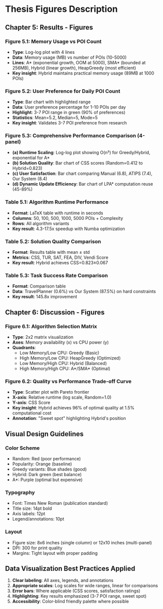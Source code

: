 # Thesis Figures Description

## Chapter 5: Results - Figures

### Figure 5.1: Memory Usage vs POI Count
- **Type**: Log-log plot with 4 lines
- **Data**: Memory usage (MB) vs number of POIs (10-5000)
- **Lines**: A* (exponential growth, OOM at 5000), SMA* (bounded at 256MB), Hybrid (linear growth), HeapGreedy (most efficient)
- **Key insight**: Hybrid maintains practical memory usage (89MB at 1000 POIs)

### Figure 5.2: User Preference for Daily POI Count
- **Type**: Bar chart with highlighted range
- **Data**: User preference percentage for 1-10 POIs per day
- **Highlight**: 3-7 POI range in green (90% of preferences)
- **Statistics**: Mean=5.2, Median=5, Mode=5
- **Key insight**: Validates 3-7 POI preference from research

### Figure 5.3: Comprehensive Performance Comparison (4-panel)
- **(a) Runtime Scaling**: Log-log plot showing O(n²) for Greedy/Hybrid, exponential for A*
- **(b) Solution Quality**: Bar chart of CSS scores (Random=0.412 to Hybrid=0.823)
- **(c) User Satisfaction**: Bar chart comparing Manual (6.8), ATIPS (7.4), Our System (8.4)
- **(d) Dynamic Update Efficiency**: Bar chart of LPA* computation reuse (45-89%)

### Table 5.1: Algorithm Runtime Performance
- **Format**: LaTeX table with runtime in seconds
- **Columns**: 50, 100, 500, 1000, 5000 POIs + Complexity
- **Rows**: All algorithm variants
- **Key result**: 4.3-17.5x speedup with Numba optimization

### Table 5.2: Solution Quality Comparison
- **Format**: Results table with mean ± std
- **Metrics**: CSS, TUR, SAT, FEA, DIV, Vendi Score
- **Key result**: Hybrid achieves CSS=0.823±0.067

### Table 5.3: Task Success Rate Comparison
- **Format**: Comparison table
- **Data**: TravelPlanner (0.6%) vs Our System (87.5%) on hard constraints
- **Key result**: 145.8x improvement

## Chapter 6: Discussion - Figures

### Figure 6.1: Algorithm Selection Matrix
- **Type**: 2x2 matrix visualization
- **Axes**: Memory availability (x) vs CPU power (y)
- **Quadrants**: 
  - Low Memory/Low CPU: Greedy (Basic)
  - High Memory/Low CPU: HeapGreedy (Optimized)
  - Low Memory/High CPU: Hybrid (Balanced)
  - High Memory/High CPU: A*/SMA* (Optimal)

### Figure 6.2: Quality vs Performance Trade-off Curve
- **Type**: Scatter plot with Pareto frontier
- **X-axis**: Relative runtime (log scale, Random=1.0)
- **Y-axis**: CSS Score
- **Key insight**: Hybrid achieves 96% of optimal quality at 1.5% computational cost
- **Annotation**: "Sweet spot" highlighting Hybrid's position

## Visual Design Guidelines

### Color Scheme
- Random: Red (poor performance)
- Popularity: Orange (baseline)
- Greedy variants: Blue shades (good)
- Hybrid: Dark green (best balance)
- A*: Purple (optimal but expensive)

### Typography
- Font: Times New Roman (publication standard)
- Title size: 14pt bold
- Axis labels: 12pt
- Legend/annotations: 10pt

### Layout
- Figure size: 8x6 inches (single column) or 12x10 inches (multi-panel)
- DPI: 300 for print quality
- Margins: Tight layout with proper padding

## Data Visualization Best Practices Applied

1. **Clear labeling**: All axes, legends, and annotations
2. **Appropriate scales**: Log scales for wide ranges, linear for comparisons
3. **Error bars**: Where applicable (CSS scores, satisfaction ratings)
4. **Highlighting**: Key results emphasized (3-7 POI range, sweet spot)
5. **Accessibility**: Color-blind friendly palette where possible